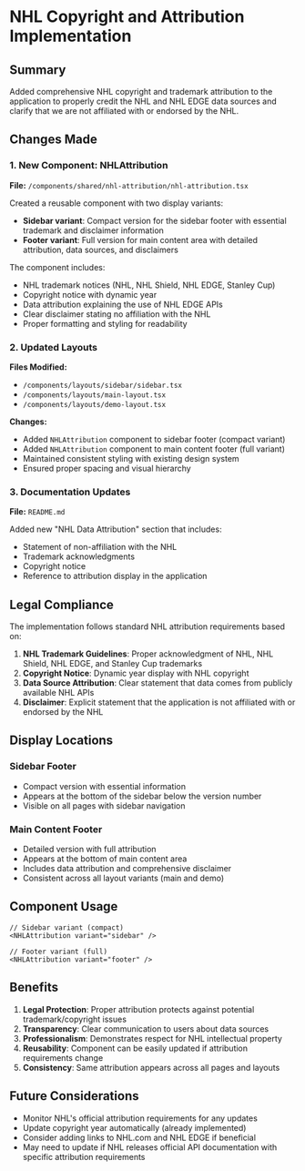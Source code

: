 # NHL Copyright and Attribution Implementation

## Summary

Added comprehensive NHL copyright and trademark attribution to the application to properly credit the NHL and NHL EDGE data sources and clarify that we are not affiliated with or endorsed by the NHL.

## Changes Made

### 1. New Component: NHLAttribution

**File:** `/components/shared/nhl-attribution/nhl-attribution.tsx`

Created a reusable component with two display variants:

- **Sidebar variant**: Compact version for the sidebar footer with essential trademark and disclaimer information
- **Footer variant**: Full version for main content area with detailed attribution, data sources, and disclaimers

The component includes:

- NHL trademark notices (NHL, NHL Shield, NHL EDGE, Stanley Cup)
- Copyright notice with dynamic year
- Data attribution explaining the use of NHL EDGE APIs
- Clear disclaimer stating no affiliation with the NHL
- Proper formatting and styling for readability

### 2. Updated Layouts

**Files Modified:**

- `/components/layouts/sidebar/sidebar.tsx`
- `/components/layouts/main-layout.tsx`
- `/components/layouts/demo-layout.tsx`

**Changes:**

- Added `NHLAttribution` component to sidebar footer (compact variant)
- Added `NHLAttribution` component to main content footer (full variant)
- Maintained consistent styling with existing design system
- Ensured proper spacing and visual hierarchy

### 3. Documentation Updates

**File:** `README.md`

Added new "NHL Data Attribution" section that includes:

- Statement of non-affiliation with the NHL
- Trademark acknowledgments
- Copyright notice
- Reference to attribution display in the application

## Legal Compliance

The implementation follows standard NHL attribution requirements based on:

1. **NHL Trademark Guidelines**: Proper acknowledgment of NHL, NHL Shield, NHL EDGE, and Stanley Cup trademarks
2. **Copyright Notice**: Dynamic year display with NHL copyright
3. **Data Source Attribution**: Clear statement that data comes from publicly available NHL APIs
4. **Disclaimer**: Explicit statement that the application is not affiliated with or endorsed by the NHL

## Display Locations

### Sidebar Footer

- Compact version with essential information
- Appears at the bottom of the sidebar below the version number
- Visible on all pages with sidebar navigation

### Main Content Footer

- Detailed version with full attribution
- Appears at the bottom of main content area
- Includes data attribution and comprehensive disclaimer
- Consistent across all layout variants (main and demo)

## Component Usage

```tsx
// Sidebar variant (compact)
<NHLAttribution variant="sidebar" />

// Footer variant (full)
<NHLAttribution variant="footer" />
```

## Benefits

1. **Legal Protection**: Proper attribution protects against potential trademark/copyright issues
2. **Transparency**: Clear communication to users about data sources
3. **Professionalism**: Demonstrates respect for NHL intellectual property
4. **Reusability**: Component can be easily updated if attribution requirements change
5. **Consistency**: Same attribution appears across all pages and layouts

## Future Considerations

- Monitor NHL's official attribution requirements for any updates
- Update copyright year automatically (already implemented)
- Consider adding links to NHL.com and NHL EDGE if beneficial
- May need to update if NHL releases official API documentation with specific attribution requirements
